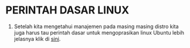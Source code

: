 # PERINTAH DASAR LINUX

1. Setelah kita mengetahui manajemen pada masing masing distro kita juga harus tau perintah dasar untuk mengoprasikan linux Ubuntu lebih jelasnya klik di [sini](https://maker.pro/linux/tutorial/basic-linux-commands-for-beginners).